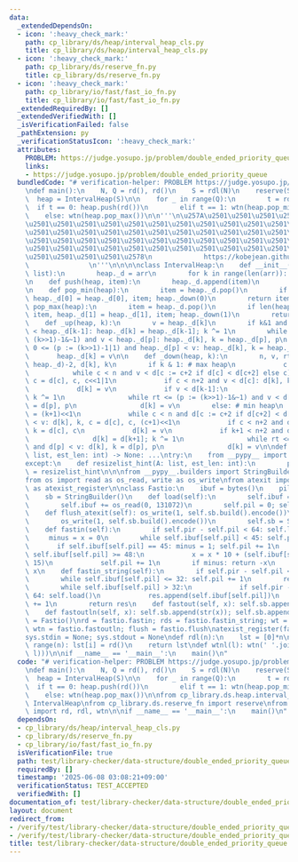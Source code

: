 ```yaml
---
data:
  _extendedDependsOn:
  - icon: ':heavy_check_mark:'
    path: cp_library/ds/heap/interval_heap_cls.py
    title: cp_library/ds/heap/interval_heap_cls.py
  - icon: ':heavy_check_mark:'
    path: cp_library/ds/reserve_fn.py
    title: cp_library/ds/reserve_fn.py
  - icon: ':heavy_check_mark:'
    path: cp_library/io/fast/fast_io_fn.py
    title: cp_library/io/fast/fast_io_fn.py
  _extendedRequiredBy: []
  _extendedVerifiedWith: []
  _isVerificationFailed: false
  _pathExtension: py
  _verificationStatusIcon: ':heavy_check_mark:'
  attributes:
    PROBLEM: https://judge.yosupo.jp/problem/double_ended_priority_queue
    links:
    - https://judge.yosupo.jp/problem/double_ended_priority_queue
  bundledCode: "# verification-helper: PROBLEM https://judge.yosupo.jp/problem/double_ended_priority_queue\n\
    \ndef main():\n    N, Q = rd(), rd()\n    S = rdl(N)\n    reserve(S, N+Q)\n  \
    \  heap = IntervalHeap(S)\n\n    for _ in range(Q):\n        t = rd()\n      \
    \  if t == 0: heap.push(rd())\n        elif t == 1: wtn(heap.pop_min())\n    \
    \    else: wtn(heap.pop_max())\n\n'''\n\u257A\u2501\u2501\u2501\u2501\u2501\u2501\
    \u2501\u2501\u2501\u2501\u2501\u2501\u2501\u2501\u2501\u2501\u2501\u2501\u2501\
    \u2501\u2501\u2501\u2501\u2501\u2501\u2501\u2501\u2501\u2501\u2501\u2501\u2501\
    \u2501\u2501\u2501\u2501\u2501\u2501\u2501\u2501\u2501\u2501\u2501\u2501\u2501\
    \u2501\u2501\u2501\u2501\u2501\u2501\u2501\u2501\u2501\u2501\u2501\u2501\u2501\
    \u2501\u2501\u2501\u2501\u2578\n             https://kobejean.github.io/cp-library\
    \               \n'''\n\n\n\nclass IntervalHeap:\n    def __init__(heap, arr:\
    \ list):\n        heap._d = arr\n        for k in range(len(arr)): heap._up(k)\n\
    \n    def push(heap, item):\n        heap._d.append(item)\n        heap._up(len(heap._d)-1)\n\
    \n    def pop_min(heap):\n        item = heap._d.pop()\n        if heap._d: item,\
    \ heap._d[0] = heap._d[0], item; heap._down(0)\n        return item\n\n    def\
    \ pop_max(heap):\n        item = heap._d.pop()\n        if len(heap._d) >= 2:\
    \ item, heap._d[1] = heap._d[1], item; heap._down(1)\n        return item\n\n\
    \    def _up(heap, k):\n        v = heap._d[k]\n        if k&1 and heap._d[k]\
    \ < heap._d[k-1]: heap._d[k] = heap._d[k-1]; k ^= 1\n        while 0 <= (p :=\
    \ (k>>1)-1&~1) and v < heap._d[p]: heap._d[k], k = heap._d[p], p\n        while\
    \ 0 <= (p := (k>>1)-1|1) and heap._d[p] < v: heap._d[k], k = heap._d[p], p\n \
    \       heap._d[k] = v\n\n    def _down(heap, k):\n        n, v, rt = len(d :=\
    \ heap._d)-2, d[k], k\n        if k & 1: # max heap\n            c = 2*k+1\n \
    \           while c < n and v < d[c := c+2 if d[c] < d[c+2] else c]: d[k], k,\
    \ c = d[c], c, c<<1|1\n            if c < n+2 and v < d[c]: d[k], k = d[c], c\n\
    \            d[k] = v\n            if v < d[k-1]:\n                d[k] = d[k-1];\
    \ k ^= 1\n                while rt <= (p := (k>>1)-1&~1) and v < d[p]: d[k], k\
    \ = d[p], p\n                d[k] = v\n        else: # min heap\n            c\
    \ = (k+1)<<1\n            while c < n and d[c := c+2 if d[c+2] < d[c] else c]\
    \ < v: d[k], k, c = d[c], c, (c+1)<<1\n            if c < n+2 and d[c] < v: d[k],\
    \ k = d[c], c\n            d[k] = v\n            if k+1 < n+2 and d[k+1] < d[k]:\n\
    \                d[k] = d[k+1]; k ^= 1\n                while rt <= (p := (k>>1)-1|1)\
    \ and d[p] < v: d[k], k = d[p], p\n                d[k] = v\n\ndef reserve(A:\
    \ list, est_len: int) -> None: ...\ntry:\n    from __pypy__ import resizelist_hint\n\
    except:\n    def resizelist_hint(A: list, est_len: int):\n        pass\nreserve\
    \ = resizelist_hint\n\n\nfrom __pypy__.builders import StringBuilder\nimport sys\n\
    from os import read as os_read, write as os_write\nfrom atexit import register\
    \ as atexist_register\n\nclass Fastio:\n    ibuf = bytes()\n    pil = pir = 0\n\
    \    sb = StringBuilder()\n    def load(self):\n        self.ibuf = self.ibuf[self.pil:]\n\
    \        self.ibuf += os_read(0, 131072)\n        self.pil = 0; self.pir = len(self.ibuf)\n\
    \    def flush_atexit(self): os_write(1, self.sb.build().encode())\n    def flush(self):\n\
    \        os_write(1, self.sb.build().encode())\n        self.sb = StringBuilder()\n\
    \    def fastin(self):\n        if self.pir - self.pil < 64: self.load()\n   \
    \     minus = x = 0\n        while self.ibuf[self.pil] < 45: self.pil += 1\n \
    \       if self.ibuf[self.pil] == 45: minus = 1; self.pil += 1\n        while\
    \ self.ibuf[self.pil] >= 48:\n            x = x * 10 + (self.ibuf[self.pil] &\
    \ 15)\n            self.pil += 1\n        if minus: return -x\n        return\
    \ x\n    def fastin_string(self):\n        if self.pir - self.pil < 64: self.load()\n\
    \        while self.ibuf[self.pil] <= 32: self.pil += 1\n        res = bytearray()\n\
    \        while self.ibuf[self.pil] > 32:\n            if self.pir - self.pil <\
    \ 64: self.load()\n            res.append(self.ibuf[self.pil])\n            self.pil\
    \ += 1\n        return res\n    def fastout(self, x): self.sb.append(str(x))\n\
    \    def fastoutln(self, x): self.sb.append(str(x)); self.sb.append('\\n')\nfastio\
    \ = Fastio()\nrd = fastio.fastin; rds = fastio.fastin_string; wt = fastio.fastout;\
    \ wtn = fastio.fastoutln; flush = fastio.flush\natexist_register(fastio.flush_atexit)\n\
    sys.stdin = None; sys.stdout = None\ndef rdl(n):\n    lst = [0]*n\n    for i in\
    \ range(n): lst[i] = rd()\n    return lst\ndef wtnl(l): wtn(' '.join(map(str,\
    \ l)))\n\nif __name__ == '__main__':\n    main()\n"
  code: "# verification-helper: PROBLEM https://judge.yosupo.jp/problem/double_ended_priority_queue\n\
    \ndef main():\n    N, Q = rd(), rd()\n    S = rdl(N)\n    reserve(S, N+Q)\n  \
    \  heap = IntervalHeap(S)\n\n    for _ in range(Q):\n        t = rd()\n      \
    \  if t == 0: heap.push(rd())\n        elif t == 1: wtn(heap.pop_min())\n    \
    \    else: wtn(heap.pop_max())\n\nfrom cp_library.ds.heap.interval_heap_cls import\
    \ IntervalHeap\nfrom cp_library.ds.reserve_fn import reserve\nfrom cp_library.io.fast.fast_io_fn\
    \ import rd, rdl, wtn\n\nif __name__ == '__main__':\n    main()\n"
  dependsOn:
  - cp_library/ds/heap/interval_heap_cls.py
  - cp_library/ds/reserve_fn.py
  - cp_library/io/fast/fast_io_fn.py
  isVerificationFile: true
  path: test/library-checker/data-structure/double_ended_priority_queue.test.py
  requiredBy: []
  timestamp: '2025-06-08 03:08:21+09:00'
  verificationStatus: TEST_ACCEPTED
  verifiedWith: []
documentation_of: test/library-checker/data-structure/double_ended_priority_queue.test.py
layout: document
redirect_from:
- /verify/test/library-checker/data-structure/double_ended_priority_queue.test.py
- /verify/test/library-checker/data-structure/double_ended_priority_queue.test.py.html
title: test/library-checker/data-structure/double_ended_priority_queue.test.py
---
```

